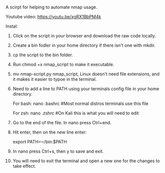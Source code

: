 A scirpt for helping to automate nmap usage.

Youtube video: https://youtu.be/xgRX1BbPM4k

Instal:
 1. Click on the script in your browser and download the raw code locally.
  
 2. Create a bin fodler in your home directory if there isn't one with mkdir.
  
 3. cp the script to the bin folder.
  
 4. Run chmod +x nmap_script to make it executable.
   
 5. mv nmap-script.py nmap_script, Linux doesn't need file extensions, and it makes it easier to typoe in the terminal.
  
 6. Need to add a line to PATH using your terminals config file in your home directory.
    
    For bash: nano .bashrc #Most normal distros terminals use this file
    
    For zsh: nano .zshrc #On Kali this is what you will need to edit
    
 7. Go to the end of the file. In nano press Ctrl+end.
  
 8. Hit enter, then on the new line enter:
  
    export PATH=~/bin:$PATH

 9. In nano press Ctrl+s, then y to save and exit.
  
 10. You will need to exit the terminal and open a new one for the changes to take effect.
